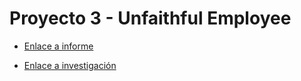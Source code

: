 # Proyecto 3 - Unfaithful Employee

- [Enlace a informe](https://github.com/IES-Rafael-Alberti/24-25--Grupo1--Ciberseguridad/blob/main/1.-%20An%C3%A1lisis%20Forense%20Inform%C3%A1tico/Unidad%202/Proyecto%203%20-%20Unfaithful%20Employee/Informe.md)

- [Enlace a investigación](https://github.com/IES-Rafael-Alberti/24-25--Grupo1--Ciberseguridad/blob/main/1.-%20An%C3%A1lisis%20Forense%20Inform%C3%A1tico/Unidad%202/Proyecto%203%20-%20Unfaithful%20Employee/Investigacion.md)